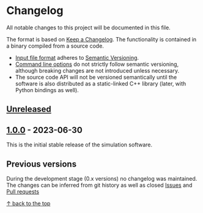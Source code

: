 # Changelog

All notable changes to this project will be documented in this file.

The format is based on [Keep a Changelog](https://keepachangelog.com/en/1.0.0/).
The functionality is contained in a binary compiled from a source code.
* [Input file format](doc/input-file.md) adheres to [Semantic Versioning](https://semver.org/spec/v2.0.0.html).
* [Command line options](doc/operation-modes.md) do not strictly follow semantic versioning, although breaking changes
  are not introduced unless necessary.
* The source code API will not be versioned semantically until the software is also distributed as a static-linked C++
library (later, with Python bindings as well).


## [Unreleased]


## [1.0.0] - 2023-06-30

This is the initial stable release of the simulation software.


## Previous versions

During the development stage (0.x versions) no changelog was maintained.
The changes can be inferred from git history as well as closed
[Issues](https://github.com/PKua007/rampack/issues?q=is%3Aissue+is%3Aclosed) and
[Pull requests](https://github.com/PKua007/rampack/pulls?q=is%3Apr+is%3Aclosed)

[Unreleased]: hhttps://github.com/PKua007/rampack/compare/v1.0.0..HEAD
[1.0.0]: https://github.com/PKua007/rampack/releases/tag/v1.0.0

[&uarr; back to the top](#changelog)